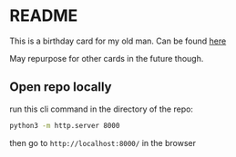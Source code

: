 # README

This is a birthday card for my old man. Can be found [here](https://mcdonald-guys-holiday-2024.netlify.app)

May repurpose for other cards in the future though.

## Open repo locally

run this cli command in the directory of the repo:

```bash
python3 -m http.server 8000
```

then go to `http://localhost:8000/` in the browser

